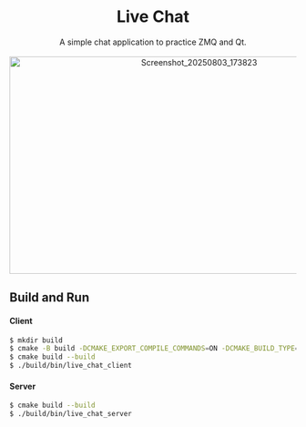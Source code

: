 <h1 align="center">Live Chat</h1>

<div align="center">
  A simple chat application to practice ZMQ and Qt.
  <br />
  <br />
  <img width="650" height="382" alt="Screenshot_20250803_173823" src="https://github.com/user-attachments/assets/6c4d10e5-fc7d-47c3-a7d4-b86195e28681" />
</div>

## Build and Run

#### Client

```sh
$ mkdir build
$ cmake -B build -DCMAKE_EXPORT_COMPILE_COMMANDS=ON -DCMAKE_BUILD_TYPE=Debug
$ cmake build --build
$ ./build/bin/live_chat_client
```

#### Server

```sh
$ cmake build --build
$ ./build/bin/live_chat_server
```
